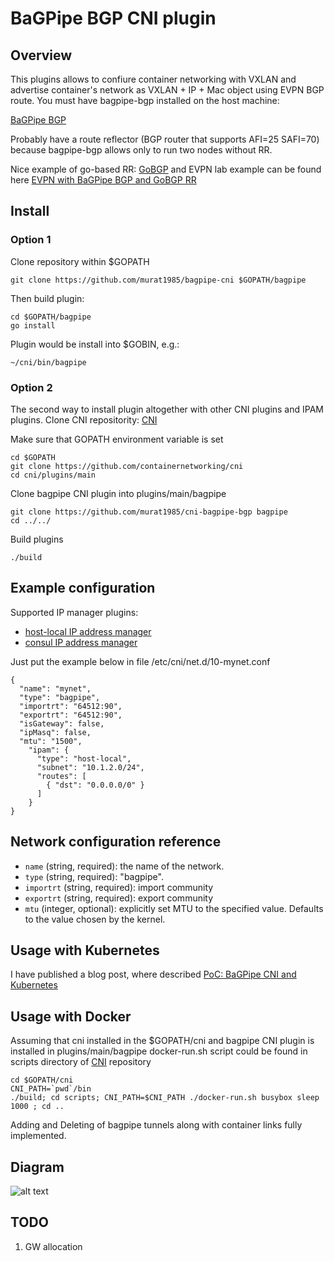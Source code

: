 # BaGPipe BGP CNI plugin
## Overview

This plugins allows to confiure container networking with VXLAN and advertise container's network as VXLAN + IP + Mac object using EVPN BGP route. 
You must have bagpipe-bgp installed on the host machine:

[BaGPipe BGP](https://github.com/Orange-OpenSource/bagpipe-bgp)

Probably have a route reflector (BGP router that supports AFI=25 SAFI=70) because bagpipe-bgp allows only to run two nodes without RR.

Nice example of go-based RR: [GoBGP](http://osrg.github.io/gobgp/) and EVPN lab example can be found here [EVPN with BaGPipe BGP and GoBGP RR](https://github.com/osrg/gobgp/blob/master/docs/sources/evpn.md)

## Install

### Option 1
Clone repository within $GOPATH
````
git clone https://github.com/murat1985/bagpipe-cni $GOPATH/bagpipe
````
Then build plugin:
```
cd $GOPATH/bagpipe
go install
```
Plugin would be install into $GOBIN, e.g.:
```
~/cni/bin/bagpipe
```

### Option 2
The second way to install plugin altogether with other CNI plugins and IPAM plugins. Clone CNI repositority: [CNI](https://github.com/containernetworking/cni)

Make sure that GOPATH environment variable is set

```
cd $GOPATH
git clone https://github.com/containernetworking/cni
cd cni/plugins/main
```

Clone bagpipe CNI plugin into plugins/main/bagpipe

```
git clone https://github.com/murat1985/cni-bagpipe-bgp bagpipe
cd ../../
```

Build plugins

```
./build
```

## Example configuration

Supported IP manager plugins:

* [host-local IP address manager](https://github.com/containernetworking/cni/tree/master/plugins/ipam/host-local)
* [consul IP address manager](https://github.com/murat1985/cni-ipam-consul)

Just put the example below in file /etc/cni/net.d/10-mynet.conf 

```
{
  "name": "mynet",
  "type": "bagpipe",
  "importrt": "64512:90",
  "exportrt": "64512:90",
  "isGateway": false,
  "ipMasq": false,
  "mtu": "1500", 
    "ipam": {
      "type": "host-local",
      "subnet": "10.1.2.0/24",
      "routes": [
        { "dst": "0.0.0.0/0" }
      ]
    }
}
```

## Network configuration reference

* `name` (string, required): the name of the network.
* `type` (string, required): "bagpipe".
* `importrt` (string, required): import community
* `exportrt` (string, required): export community
* `mtu` (integer, optional): explicitly set MTU to the specified value. Defaults to the value chosen by the kernel.

## Usage with Kubernetes

I have published a blog post, where described [PoC: BaGPipe CNI and Kubernetes](http://murat1985.github.io/kubernetes/cni/2016/05/15/kubernetes.html)

## Usage with Docker

Assuming that cni installed in the $GOPATH/cni and bagpipe CNI plugin is installed in plugins/main/bagpipe
docker-run.sh script could be found in scripts directory of [CNI](https://github.com/containernetworking/cni/blob/master/scripts/docker-run.sh) repository

```
cd $GOPATH/cni
CNI_PATH=`pwd`/bin
./build; cd scripts; CNI_PATH=$CNI_PATH ./docker-run.sh busybox sleep 1000 ; cd ..
```

Adding and Deleting of bagpipe tunnels along with container links fully implemented.

## Diagram 

![alt text](https://github.com/murat1985/bagpipe-cni/blob/master/diagrams/CNI-Bagpipe.png "BaGPipe BGP CNI plugin")

## TODO
1. GW allocation
